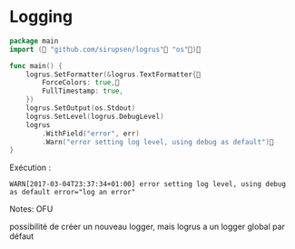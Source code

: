 <!-- .slide: class="with-code" -->

# Logging

```go
package main
import ( "github.com/sirupsen/logrus" "os")

func main() {
    logrus.SetFormatter(&logrus.TextFormatter{
        ForceColors: true,
        FullTimestamp: true,
    })
    logrus.SetOutput(os.Stdout)
    logrus.SetLevel(logrus.DebugLevel)
    logrus
        .WithField("error", err)
        .Warn("error setting log level, using debug as default")
}
```

Exécution :

```shell
WARN[2017-03-04T23:37:34+01:00] error setting log level, using debug as default error="log an error"
```

Notes:
OFU

possibilité de créer un nouveau logger, mais logrus a un logger global par défaut
